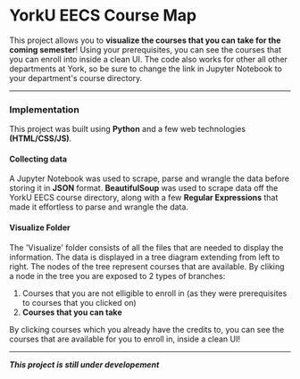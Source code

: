 # YorkU EECS Course Map
This project allows you to **visualize the courses that you can take for the coming semester**! Using your prerequisites, you can see the courses that you can enroll into inside a clean UI. The code also works for other all other departments at York, so be sure to change the link in Jupyter Notebook to your department's course directory. 
***
### Implementation
This project was built using **Python** and a few web technologies **(HTML/CSS/JS)**. 
 
#### Collecting data
A Jupyter Notebook was used to scrape, parse and wrangle the data before storing it in **JSON** format. **BeautifulSoup** was used to scrape data off the YorkU EECS course directory, along with a few **Regular Expressions** that made it effortless to parse and wrangle the data. 

#### Visualize Folder
The 'Visualize' folder consists of all the files that are needed to display the information. The data is displayed in a tree diagram extending from left to right. The nodes of the tree represent courses that are available. By cliking a node in the tree you are exposed to 2 types of branches:
1. Courses that you are not elligible to enroll in (as they were prerequisites to courses that you clicked on)
2. **Courses that you can take**

By clicking courses which you already have the credits to, you can see the courses that are available for you to enroll in, inside a clean UI!

***
***This project is still under developement***
